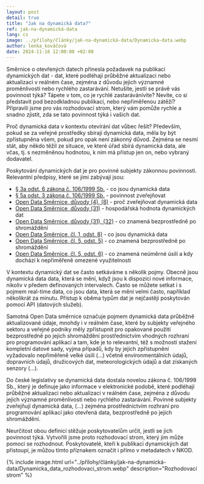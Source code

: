 ```yaml
--- 
layout: post 
detail: true 
title: "Jak na dynamická data?"
ref: jak-na-dynamická-data
lang: cs 
image: ../přílohy/články/jak-na-dynamická-data/Dynamicka-data.webp
author: lenka_kováčová
date: 2024-11-16 12:00:00 +02:00 
--- 
```

Směrnice o otevřených datech přinesla požadavek na publikaci dynamických dat - dat, které podléhají průběžné aktualizaci nebo aktualizaci v reálném čase, zejména z důvodu jejich významné proměnlivosti nebo rychlého zastarávání.
 Netušíte, jestli se právě vás povinnost týká? 
 Tápete v tom, co je rychlé zastarávánívíte?
 Nevíte, co si představit pod bezodkladnou publikací, nebo nepřiměřenou zátěží? 
 Připravili jsme pro vás rozhodovací strom, který vám  pomůže rychle a snadno zjistit, zda se tato povinnost týká i vašich dat. 

 <!--more-->

Proč dynamická data v kontextu otevírání dat vůbec řešit? Především, pokud se za veřejné prostředky sbírají dynamická data, měla by být zpřístupněna všem, pokud pro opak není zákonný důvod. 
Zejména se nesmí stát, aby někdo těžil ze situace, ve které úřad sbírá dynamická data, ale včas, tj. s nezměněnou hodnotou, k nim má přístup jen on, nebo vybraný dodavatel.

Poskytování dynamických dat je pro povinné subjekty zákonnou povinnosti. Relevantní předpisy, které se jimi zabývají jsou:
- [§ 3a odst. 6 zákona  č. 106/1999 Sb.] - co jsou dynamická data
- [§ 5a odst. 3 zákona  č. 106/1999 Sb.] - povinnost zveřejňovat
- [Open Data Směrnice, důvody (4), (8)] - proč zveřejňovat dynamická data
- [Open Data Směrnice, důvody (31)] - hospodářská hodnota dynamických dat
- [Open Data Směrnice, důvody (31), (32)] - co znamená bezprostředně po shromáždění
- [Open Data Směrnice, čl. 1, odst. 8)] - co jsou dynamická data
- [Open Data Směrnice, čl. 5, odst. 5)] - co znamená bezprostředně po shromáždění
- [Open Data Směrnice, čl. 5, odst. 6)] - co znamená neúměrné úsilí a kdy dochází k nepřiměřeně omezené využitelnosti

V kontextu dynamický dat se často setkáváme s několik pojmy. 
Obecně jsou dynamická data data, která se mění, když jsou k dispozici nové informace, nikoliv v předem definovaných intervalech.
Často se můžete setkat i s pojmem real-time data, co jsou data, která se mění velmi často, například několikrát za minutu.
Přístup k oběma typům dat je nejčastěji poskytován pomocí API (datových služeb).

Samotná Open Data směrnice označuje pojmem dynamická data průběžně aktualizované údaje, mnohdy i v reálném čase, které by subjekty veřejného sektoru a veřejné podniky měly zpřístupnit pro opakované použití bezprostředně po jejich shromáždění prostřednictvím vhodných rozhraní pro programování aplikací a tam, kde je to relevantní, též s možností stažení kompletní datové sady, vyjma případů, kdy by jejich zpřístupnění vyžadovalo nepřiměřeně velké úsilí (…) včetně environmentálních údajů, dopravních údajů, družicových dat, meteorologických údajů a dat získaných senzory (…).

Do české legislativy se dynamická data dostala novelou zákona č. 106/1999 Sb., který je definuje jako informace v elektronické podobě, které podléhají průběžné aktualizaci nebo aktualizaci v reálném čase, zejména z důvodu jejich významné proměnlivosti nebo rychlého zastarávání.
Povinné subjekty zveřejňují dynamická data, (…) zejména prostřednictvím rozhraní pro programování aplikací jako otevřená data, bezprostředně po jejich shromáždění. 

Neurčitost obou definicí stěžuje poskytovatelům určit, jestli se jich povinnost týká.
Vytvořili jsme proto rozhodovací strom, který jim může pomoci se rozhodnout.
Poskytovatelé, kteří k publikaci dynamických dat přistoupí, je můžou tímto příznakem označit i přímo v metadatech v NKOD. 

{% include image.html url="../přílohy/články/jak-na-dynamická-data/Dynamicka_data_rozhodovaci_strom.webp" description="Rozhodovací strom" %}


[§ 3a odst. 6 zákona  č. 106/1999 Sb.]: https://www.e-sbirka.cz/eli/cz/sb/1999/106/2024-01-01/dokument/norma/cast_1/par_3a/odst_6 "§ 3a odst. 6 zákona  č. 106/1999 Sb."
[§ 5a odst. 3 zákona  č. 106/1999 Sb.]: https://www.e-sbirka.cz/eli/cz/sb/1999/106/2024-01-01/dokument/norma/cast_1/par_5a/odst_3 "§ 5a odst. 3 zákona  č. 106/1999 Sb."
[Open Data Směrnice, důvody (4), (8)]: https://eur-lex.europa.eu/legal-content/CS/TXT/HTML/?uri=CELEX:32019L1024 "Open Data Směrnice, důvody (4), (8)"
[Open Data Směrnice, důvody (31)]: https://eur-lex.europa.eu/legal-content/CS/TXT/HTML/?uri=CELEX:32019L1024 "Open Data Směrnice, důvody (31)"
[Open Data Směrnice, důvody (31), (32)]: https://eur-lex.europa.eu/legal-content/CS/TXT/HTML/?uri=CELEX:32019L1024 "Open Data Směrnice, důvody (31), (32)"
[Open Data Směrnice, čl. 1, odst. 8)]: https://eur-lex.europa.eu/legal-content/CS/TXT/HTML/?uri=CELEX:32019L1024 "Open Data Směrnice, čl. 1, odst. 8)"
[Open Data Směrnice, čl. 5, odst. 5)]: https://eur-lex.europa.eu/legal-content/CS/TXT/HTML/?uri=CELEX:32019L1024 "Open Data Směrnice, čl. 5, odst. 5)"
[Open Data Směrnice, čl. 5, odst. 6)]: https://eur-lex.europa.eu/legal-content/CS/TXT/HTML/?uri=CELEX:32019L1024 "Open Data Směrnice, čl. 5, odst. 6)"

